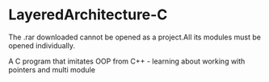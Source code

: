 # LayeredArchitecture-C

The .rar downloaded cannot be opened as a project.All its modules must be opened individually.

A C program that imitates OOP from C++ - learning about working with pointers and multi module
